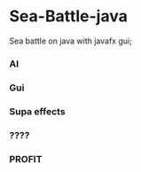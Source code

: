 # Sea-Battle-java
Sea battle on java with javafx gui;

### AI 
### Gui
### Supa effects
### ????
### PROFIT
